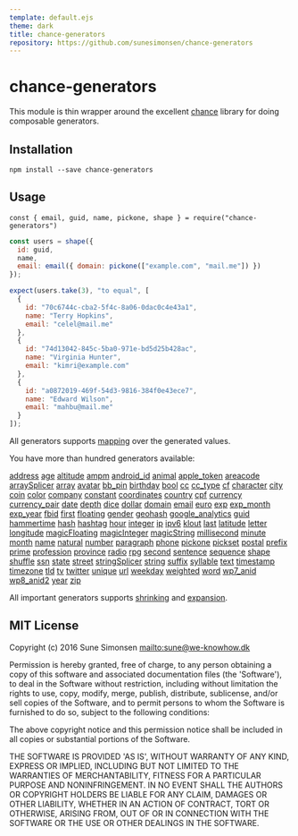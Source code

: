 ```yaml
---
template: default.ejs
theme: dark
title: chance-generators
repository: https://github.com/sunesimonsen/chance-generators
---
```


# chance-generators

This module is thin wrapper around the excellent [chance](http://chancejs.com/)
library for doing composable generators.

## Installation

```
npm install --save chance-generators
```

## Usage

```js#evaluate:false
const { email, guid, name, pickone, shape } = require("chance-generators")
```

```js
const users = shape({
  id: guid,
  name,
  email: email({ domain: pickone(["example.com", "mail.me"]) })
});

expect(users.take(3), "to equal", [
  {
    id: "70c6744c-cba2-5f4c-8a06-0dac0c4e43a1",
    name: "Terry Hopkins",
    email: "celel@mail.me"
  },
  {
    id: "74d13042-845c-5ba0-971e-bd5d25b428ac",
    name: "Virginia Hunter",
    email: "kimri@example.com"
  },
  {
    id: "a0872019-469f-54d3-9816-384f0e43ece7",
    name: "Edward Wilson",
    email: "mahbu@mail.me"
  }
]);
```

All generators supports [mapping](../generator/#map-mapper-) over the generated
values.

You have more than hundred generators available:

[address](./api/chance/)
[age](./api/chance/)
[altitude](./api/chance/)
[ampm](./api/chance/)
[android_id](./api/chance/)
[animal](./api/chance/)
[apple_token](./api/chance/)
[areacode](./api/chance/)
[arraySplicer](./api/arraySplicer/)
[array](./api/array/)
[avatar](./api/chance/)
[bb_pin](./api/chance/)
[birthday](./api/chance/)
[bool](./api/bool/)
[cc](./api/chance/)
[cc_type](./api/chance/)
[cf](./api/chance/)
[character](./api/character/)
[city](./api/chance/)
[coin](./api/chance/)
[color](./api/chance/)
[company](./api/chance/)
[constant](./api/constant/)
[coordinates](./api/chance/)
[country](./api/chance/)
[cpf](./api/chance/)
[currency](./api/chance/)
[currency_pair](./api/chance/)
[date](./api/chance/)
[depth](./api/chance/)
[dice](./api/chance/)
[dollar](./api/chance/)
[domain](./api/chance/)
[email](./api/chance/)
[euro](./api/chance/)
[exp](./api/chance/)
[exp_month](./api/chance/)
[exp_year](./api/chance/)
[fbid](./api/chance/)
[first](./api/chance/)
[floating](./api/floating/)
[gender](./api/chance/)
[geohash](./api/chance/)
[google_analytics](./api/chance/)
[guid](./api/chance/)
[hammertime](./api/chance/)
[hash](./api/chance/)
[hashtag](./api/chance/)
[hour](./api/chance/)
[integer](./api/integer/)
[ip](./api/chance/)
[ipv6](./api/chance/)
[klout](./api/chance/)
[last](./api/chance/)
[latitude](./api/chance/)
[letter](./api/chance/)
[longitude](./api/chance/)
[magicFloating](./api/magicFloating/)
[magicInteger](./api/magicInteger/)
[magicString](./api/magicString/)
[millisecond](./api/chance/)
[minute](./api/chance/)
[month](./api/chance/)
[name](./api/chance/)
[natural](./api/natural/)
[number](./api/number/)
[paragraph](./api/chance/)
[phone](./api/chance/)
[pickone](./api/pickone/)
[pickset](./api/pickset/)
[postal](./api/chance/)
[prefix](./api/chance/)
[prime](./api/chance/)
[profession](./api/chance/)
[province](./api/chance/)
[radio](./api/chance/)
[rpg](./api/chance/)
[second](./api/chance/)
[sentence](./api/chance/)
[sequence](./api/sequence/)
[shape](./api/shape/)
[shuffle](./api/shuffle/)
[ssn](./api/chance/)
[state](./api/chance/)
[street](./api/chance/)
[stringSplicer](./api/stringSplicer/)
[string](./api/string/)
[suffix](./api/chance/)
[syllable](./api/chance/)
[text](./api/text/)
[timestamp](./api/chance/)
[timezone](./api/chance/)
[tld](./api/chance/)
[tv](./api/chance/)
[twitter](./api/chance/)
[unique](./api/unique/)
[url](./api/chance/)
[weekday](./api/chance/)
[weighted](./api/weighted/)
[word](./api/chance/)
[wp7_anid](./api/chance/)
[wp8_anid2](./api/chance/)
[year](./api/chance/)
[zip](./api/chance/)

All important generators supports [shrinking](./api/iterator/#expand-value-) and
[expansion](./api/iterator/#shrink-value-).

## MIT License

Copyright (c) 2016 Sune Simonsen <mailto:sune@we-knowhow.dk>

Permission is hereby granted, free of charge, to any person obtaining
a copy of this software and associated documentation files (the
'Software'), to deal in the Software without restriction, including
without limitation the rights to use, copy, modify, merge, publish,
distribute, sublicense, and/or sell copies of the Software, and to
permit persons to whom the Software is furnished to do so, subject to
the following conditions:

The above copyright notice and this permission notice shall be
included in all copies or substantial portions of the Software.

THE SOFTWARE IS PROVIDED 'AS IS', WITHOUT WARRANTY OF ANY KIND,
EXPRESS OR IMPLIED, INCLUDING BUT NOT LIMITED TO THE WARRANTIES OF
MERCHANTABILITY, FITNESS FOR A PARTICULAR PURPOSE AND
NONINFRINGEMENT. IN NO EVENT SHALL THE AUTHORS OR COPYRIGHT HOLDERS BE
LIABLE FOR ANY CLAIM, DAMAGES OR OTHER LIABILITY, WHETHER IN AN ACTION
OF CONTRACT, TORT OR OTHERWISE, ARISING FROM, OUT OF OR IN CONNECTION
WITH THE SOFTWARE OR THE USE OR OTHER DEALINGS IN THE SOFTWARE.
